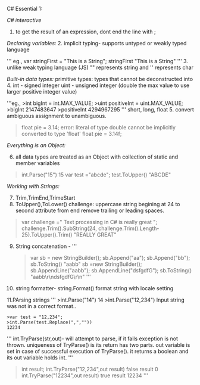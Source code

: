 C# Essential 1:


*C# interactive*
1. to get the result of an expression, dont end the line with ;

*Declaring variables:*
2. implicit typing- supports untyped or weakly typed language

''' eg., var stringFirst = "This is a String";
      stringFirst
	"This is a String"
'''
3. unlike weak typing language (JS) "" represents string and '' represents char

*Built-in data types:*
primitive types: types that cannot be deconstructed into 
4. int - signed integer
   uint - unsigned integer (double the max value to use larger positive integer value)
   
 '''eg., >int bigInt = int.MAX_VALUE;
      >uint positiveInt = uint.MAX_VALUE;
      >bigInt
      2147483647
      >positiveInt
      4294967295
 '''
short, long, float
5. convert ambiguous assignment to unambiguous.

>float pie = 3.14;
error: literal of type double cannot be implicitly converted to type 'float'
>float pie = 3.14f;

*Everything is an Object:*

6. all data types are treated as an Object with collection of static and member variables

 >int.Parse("15")
 15
 >var test ="abcde";
 >test.ToUpper()
 "ABCDE"
 
*Working with Strings:*

7. Trim,TrimEnd,TrimeStart
8. ToUpper(),ToLower()
challenge: 
uppercase string begining at 24 to second attribute from end
remove trailing or leading spaces.
> var challenge ="  Text processing in C# is really great  ";
>challenge.Trim().SubString(24, challenge.Trim().Length-25).ToUpper().Trim()
"REALLY GREAT"
>
9. String concatenation - 
'''
      >var sb = new StringBuilder();
      >sb.Append("aa");
      >sb.Append("bb");
      >sb.ToString()
      "aabb"
      >sb =new StringBuilder();
      >sb.AppendLine("aabb");
      >sb.AppendLine("dsfgdfG");
      >sb.ToString()
      "aabb\r\ndsfgdfG\r\n"
'''
10. string formatter- string.Format()
format string with locale setting

11.PArsing strings
'''
    >int.Parse("14")
    14
    >int.Parse("12,234")
    Input string was not in a correct format..

    >var test = "12,234";
    >int.Parse(test.Replace(",",""))
    12234
'''
int.TryParse(str,out)- will attempt to parse, if it fails exception is not thrown. uniqueness of TryParse() is its return has two parts.
out variable is set in case of successful execution of TryParse(). it returns a boolean and its out variable holds int.
'''
   >int result;
   >int.TryParse("12,234",out result)
   false
   >result
   0
   >int.TryParse("12234",out result)
   true
   >result
   12234
'''
